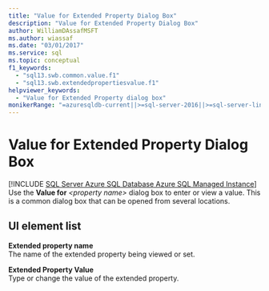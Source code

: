 ```yaml
---
title: "Value for Extended Property Dialog Box"
description: "Value for Extended Property Dialog Box"
author: WilliamDAssafMSFT
ms.author: wiassaf
ms.date: "03/01/2017"
ms.service: sql
ms.topic: conceptual
f1_keywords:
  - "sql13.swb.common.value.f1"
  - "sql13.swb.extendedpropertiesvalue.f1"
helpviewer_keywords:
  - "Value for Extended Property dialog box"
monikerRange: "=azuresqldb-current||>=sql-server-2016||>=sql-server-linux-2017||=azuresqldb-mi-current"
---
```

# Value for Extended Property Dialog Box
[!INCLUDE [SQL Server Azure SQL Database Azure SQL Managed Instance](../../includes/applies-to-version/sql-asdb-asdbmi.md)]
  Use the **Value for** _\<property name>_ dialog box to enter or view a value. This is a common dialog box that can be opened from several locations.  
  
## UI element list  
 **Extended property name**  
 The name of the extended property being viewed or set.  
  
 **Extended Property Value**  
 Type or change the value of the extended property.  
  
  
